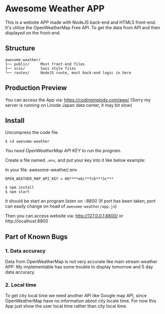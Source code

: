 # Awesome Weather APP

This is a website APP made with NodeJS back-end and HTML5 front-end. It's utilize the OpenWeatherMap Free API. To get the data from API and then displayed on the front-end. 


## Structure
```
awesome-weather/
├── public/     Most front-end files
├── scss/       Sass style files
└── routes/     NodeJS route, most back-end logic in here
```


## Production Preview

You can access the App via: https://codingmelody.com/awe/ (Sorry my server is running on Linode Japan data center, it may bit slow)


## Install

Uncompress the code file.

``` $ cd awesome-weather ```

*You need OpenWeatherMap API KEY to run the program.*

Create a file named ```.env```, and put your key into it like below example:

In your file: awesome-weather/.env
```
OPEN_WEATHER_MAP_API_KEY = 00****e6c**fc6***3c***
```

```
$ npm install
$ npm start
```

It should be start an program listen on ::8800 (If port has been taken, port can easily change on head of ```awesome-weather/app.js```)

Then you can access website via: http://127.0.0.1:8800/ or http://localhost:8800


## Part of Known Bugs

### 1. Data accuracy

Data from OpenWeatherMap is not very accurate like main stream weather APP. My implementable has some trouble to display tomorrow and 5 day data accuracy.

### 2. Local time

To get city local time we need another API like Google map API, since OpenWeatherMap have no information about city locale time. For now this App just show the user local time rather than city local time.



